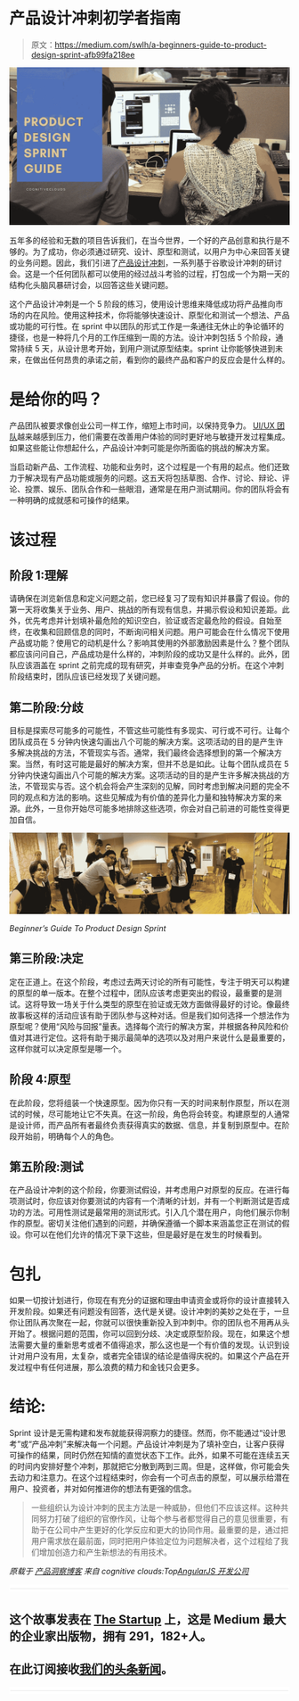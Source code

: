 # 产品设计冲刺初学者指南

> 原文：<https://medium.com/swlh/a-beginners-guide-to-product-design-sprint-afb99fa218ee>

![](img/6a73837cff37fb65e6000e510a2c888a.png)

五年多的经验和无数的项目告诉我们，在当今世界，一个好的产品创意和执行是不够的。为了成功，你必须通过研究、设计、原型和测试，以用户为中心来回答关键的业务问题。因此，我们引进了[产品设计冲刺](https://www.cognitiveclouds.com/design-driven-development-process)，一系列基于谷歌设计冲刺的研讨会。这是一个任何团队都可以使用的经过战斗考验的过程，打包成一个为期一天的结构化头脑风暴研讨会，以回答这些关键问题。

这个产品设计冲刺是一个 5 阶段的练习，使用设计思维来降低成功将产品推向市场的内在风险。使用这种技术，你将能够快速设计、原型化和测试一个想法、产品或功能的可行性。在 sprint 中以团队的形式工作是一条通往无休止的争论循环的捷径，也是一种将几个月的工作压缩到一周的方法。设计冲刺包括 5 个阶段，通常持续 5 天，从设计思考开始，到用户测试原型结束。sprint 让你能够快进到未来，在做出任何昂贵的承诺之前，看到你的最终产品和客户的反应会是什么样的。

# 是给你的吗？

产品团队被要求像创业公司一样工作，缩短上市时间，以保持竞争力。 [UI/UX 团队](https://www.cognitiveclouds.com/custom-software-development-services/ui-ux-design-company)越来越感到压力，他们需要在改善用户体验的同时更好地与敏捷开发过程集成。如果这些能让你想起什么，产品设计冲刺可能是你所面临的挑战的解决方案。

当启动新产品、工作流程、功能和业务时，这个过程是一个有用的起点。他们还致力于解决现有产品功能或服务的问题。这五天将包括草图、合作、讨论、辩论、评论、投票、娱乐、团队合作和一些眼泪，通常是在用户测试期间。你的团队将会有一种明确的成就感和可操作的结果。

# 该过程

## 阶段 1:理解

请确保在浏览新信息和定义问题之前，您已经复习了现有知识并暴露了假设。你的第一天将收集关于业务、用户、挑战的所有现有信息，并揭示假设和知识差距。此外，优先考虑并计划填补最危险的知识空白，验证或否定最危险的假设。自始至终，在收集和回顾信息的同时，不断询问相关问题。用户可能会在什么情况下使用产品或功能？使用它的动机是什么？影响其使用的外部激励因素是什么？整个团队都应该问问自己，产品成功是什么样的，冲刺阶段的成功又是什么样的。此外，团队应该涵盖在 sprint 之前完成的现有研究，并审查竞争产品的分析。在这个冲刺阶段结束时，团队应该已经发现了关键问题。

## 第二阶段:分歧

目标是探索尽可能多的可能性，不管这些可能性有多现实、可行或不可行。让每个团队成员在 5 分钟内快速勾画出八个可能的解决方案。这项活动的目的是产生许多解决挑战的方法，不管现实与否。通常，我们最终会选择想到的第一个解决方案。当然，有时这可能是最好的解决方案，但并不总是如此。让每个团队成员在 5 分钟内快速勾画出八个可能的解决方案。这项活动的目的是产生许多解决挑战的方法，不管现实与否。这个机会将会产生深刻的见解，同时考虑到解决问题的完全不同的观点和方法的影响。这些见解成为有价值的差异化力量和独特解决方案的来源。此外，一旦你开始尽可能多地排除这些选项，你会对自己前进的可能性变得更加自信。

![](img/094fda15f3955259f77cd025613a1586.png)

*Beginner’s Guide To Product Design Sprint*

## 第三阶段:决定

定在正道上。在这个阶段，考虑过去两天讨论的所有可能性，专注于明天可以构建的原型的单一版本。在整个过程中，团队应该考虑更突出的假设，最重要的是测试。这将导致一场关于什么类型的原型在验证或无效方面做得最好的讨论。像最终故事板这样的活动应该有助于团队参与这种对话。但是我们如何选择一个想法作为原型呢？使用“风险与回报”量表。选择每个流行的解决方案，并根据各种风险和价值对其进行定位。这将有助于揭示最简单的选项以及对用户来说什么是最重要的，这样你就可以决定原型是哪一个。

## 阶段 4:原型

在此阶段，您将组装一个快速原型。因为你只有一天的时间来制作原型，所以在测试的时候，尽可能地让它不失真。在这一阶段，角色将会转变。构建原型的人通常是设计师，而产品所有者最终负责获得真实的数据、信息，并复制到原型中。在阶段开始前，明确每个人的角色。

## 第五阶段:测试

在产品设计冲刺的这个阶段，你要测试假设，并考虑用户对原型的反应。在进行每项测试时，你应该对你要测试的内容有一个清晰的计划，并有一个判断测试是否成功的方法。可用性测试是最常用的测试形式。引入几个潜在用户，向他们展示你制作的原型。密切关注他们遇到的问题，并确保遵循一个脚本来涵盖您正在测试的假设。你可以在他们允许的情况下录下这些，但是最好是在发生的时候看到。

# 包扎

如果一切按计划进行，你现在有充分的证据和理由申请资金或将你的设计直接转入开发阶段。如果还有问题没有回答，迭代是关键。设计冲刺的美妙之处在于，一旦你让团队再次聚在一起，你就可以很快重新投入到冲刺中。你的团队也不用再从头开始了。根据问题的范围，你可以回到分歧、决定或原型阶段。现在，如果这个想法需要大量的重新思考或者不值得追求，那么这也是一个有价值的发现。认识到设计对用户没有用，太复杂，或者完全错误的结论是值得庆祝的。如果这个产品在开发过程中有任何进展，那么浪费的精力和金钱只会更多。

# 结论:

Sprint 设计是无需构建和发布就能获得洞察力的捷径。然而，你不能通过“设计思考”或“产品冲刺”来解决每一个问题。产品设计冲刺是为了填补空白，让客户获得可操作的结果，同时仍然在知情的直觉状态下工作。此外，如果不可能在连续五天的时间内安排好整个冲刺，那就把它分散到两到三周。但是，这样做，你可能会失去动力和注意力。在这个过程结束时，你会有一个可点击的原型，可以展示给潜在用户、投资者，并对如何推进你的想法有更强的信念。

> 一些组织认为设计冲刺的民主方法是一种威胁，但他们不应该这样。这种共同努力打破了组织的官僚作风，让每个参与者都觉得自己的意见很重要，有助于在公司中产生更好的化学反应和更大的协同作用。最重要的是，通过把用户需求放在最前面，同时把用户体验定位为问题解决者，这个过程给了我们增加创造力和产生新想法的有用技术。

*原载于* [*产品洞察博客*](https://www.cognitiveclouds.com/insights/a-beginners-guide-to-product-design-sprint/) *来自 cognitive clouds:Top*[*AngularJS 开发公司*](https://www.cognitiveclouds.com/custom-software-development-services/angularjs-development-company)

![](img/731acf26f5d44fdc58d99a6388fe935d.png)

## 这个故事发表在 [The Startup](https://medium.com/swlh) 上，这是 Medium 最大的企业家出版物，拥有 291，182+人。

## 在此订阅接收[我们的头条新闻](http://growthsupply.com/the-startup-newsletter/)。

![](img/731acf26f5d44fdc58d99a6388fe935d.png)